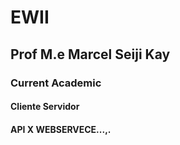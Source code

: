 # EWII
## Prof M.e Marcel Seiji Kay
### Current Academic  
#### Cliente Servidor
#### API X WEBSERVECE...,.

